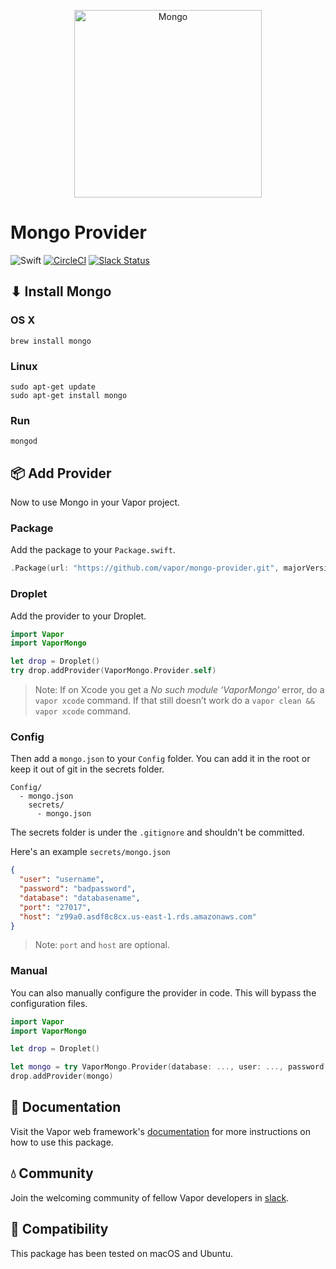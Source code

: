 <p align="center">
    <img 
        src="https://thumbsplus.tutsplus.com/uploads/users/1116/posts/24835/preview_image/mongodb-logo.png?height=300&width=300" 
        align="center" 
        alt="Mongo"
        width="300px"
    >
</p>

# Mongo Provider

![Swift](http://img.shields.io/badge/swift-3.0-brightgreen.svg)
[![CircleCI](https://circleci.com/gh/vapor/mongo-provider.svg?style=shield)](https://circleci.com/gh/vapor/mongo-provider)
[![Slack Status](http://vapor.team/badge.svg)](http://vapor.team)

## ⬇ Install Mongo

### OS X

```shell
brew install mongo
```

### Linux

```shell
sudo apt-get update
sudo apt-get install mongo
```

### Run

```shell
mongod
```

## 📦 Add Provider

Now to use Mongo in your Vapor project.

### Package

Add the package to your `Package.swift`.

```swift
.Package(url: "https://github.com/vapor/mongo-provider.git", majorVersion: 1, minor: 0)
```

### Droplet

Add the provider to your Droplet.

```swift
import Vapor
import VaporMongo

let drop = Droplet()
try drop.addProvider(VaporMongo.Provider.self)
```
> Note: If on Xcode you get a _No such module ‘VaporMongo’_ error, do a `vapor xcode` command. 
> If that still doesn’t work do a `vapor clean && vapor xcode` command.

### Config

Then add a `mongo.json` to your `Config` folder. You can add it in the root or keep it out of git in the secrets folder.

```
Config/
  - mongo.json
    secrets/
      - mongo.json
```

The secrets folder is under the `.gitignore` and shouldn't be committed.

Here's an example `secrets/mongo.json`

```json
{
  "user": "username",
  "password": "badpassword",
  "database": "databasename",
  "port": "27017",
  "host": "z99a0.asdf8c8cx.us-east-1.rds.amazonaws.com"
}
```

> Note: `port` and `host` are optional.

### Manual

You can also manually configure the provider in code. This will bypass the configuration files.

```swift
import Vapor
import VaporMongo

let drop = Droplet()

let mongo = try VaporMongo.Provider(database: ..., user: ..., password: ...)
drop.addProvider(mongo)
```

## 📖 Documentation

Visit the Vapor web framework's [documentation](http://docs.vapor.codes) for more instructions on how to use this package.

## 💧 Community

Join the welcoming community of fellow Vapor developers in [slack](http://vapor.team).

## 🔧 Compatibility

This package has been tested on macOS and Ubuntu.

